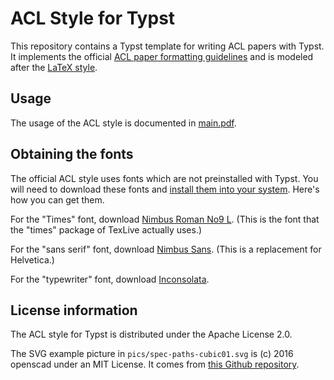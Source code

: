 # ACL Style for Typst

This repository contains a Typst template for writing ACL papers with Typst. It implements the official [ACL paper formatting guidelines](https://acl-org.github.io/ACLPUB/formatting.html) and is modeled after the [LaTeX style](https://github.com/acl-org/acl-style-files).


## Usage

The usage of the ACL style is documented in [main.pdf](main.pdf).


## Obtaining the fonts

The official ACL style uses fonts which are not preinstalled with Typst. You will need to download these fonts and [install them into your system](https://typst.app/docs/reference/text/text/#parameters-font). Here's how you can get them.

For the "Times" font, download [Nimbus Roman No9 L](https://www.fontsquirrel.com/fonts/nimbus-roman-no9-l). (This is the font that the "times" package of TexLive actually uses.)

For the "sans serif" font, download [Nimbus Sans](https://www.fontsquirrel.com/fonts/nimbus-sans-l). (This is a replacement for Helvetica.)

For the "typewriter" font, download [Inconsolata](https://fonts.google.com/specimen/Inconsolata).


## License information

The ACL style for Typst is distributed under the Apache License 2.0.

The SVG example picture in `pics/spec-paths-cubic01.svg` is (c) 2016 openscad under an MIT License. It comes from [this Github repository](https://github.com/openscad/svg-tests).
